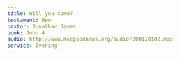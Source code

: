 ```yaml
---
title: Will you come?
testament: New
pastor: Jonathan James
book: John 4
audio: http://www.mecgoodnews.org/audio/280120182.mp3
service: Evening
---
```

